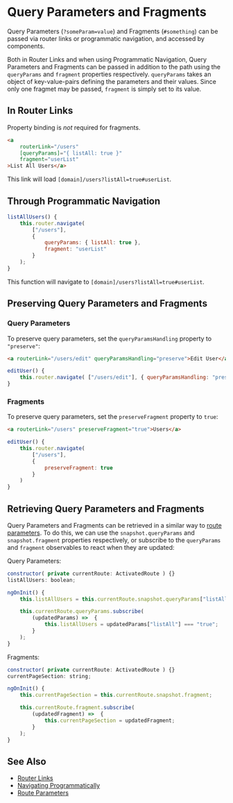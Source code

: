 # Query Parameters and Fragments
Query Parameters (`?someParam=value`) and Fragments (`#something`) can be passed via router links or programmatic navigation, and accessed by components.

Both in Router Links and when using Programmatic Navigation, Query Parameters and Fragments can be passed in addition to the path using the `queryParams` and `fragment` properties respectively.
`queryParams` takes an object of key-value-pairs defining the parameters and their values. 
Since only one fragmet may be passed, `fragment` is simply set to its value.

## In Router Links
Property binding is *not* required for fragments.
```html
<a 
    routerLink="/users"
    [queryParams]="{ listAll: true }"
    fragment="userList"
>List All Users</a>
```
This link will load `[domain]/users?listAll=true#userList`.

## Through Programmatic Navigation
```js
listAllUsers() {
    this.router.navigate( 
        ["/users"], 
        { 
            queryParams: { listAll: true },
            fragment: "userList"
        } 
    );
}
```
This function will navigate to `[domain]/users?listAll=true#userList`.

## Preserving Query Parameters and Fragments
### Query Parameters
To preserve query parameters, set the `queryParamsHandling` property to `"preserve"`:
```html
<a routerLink="/users/edit" queryParamsHandling="preserve">Edit User</a>
```
```js
editUser() {
    this.router.navigate( ["/users/edit"], { queryParamsHandling: "preserve" } )
}
```

### Fragments
To preserve query parameters, set the `preserveFragment` property to `true`:
```html
<a routerLink="/users" preserveFragment="true">Users</a>
```
```js
editUser() {
    this.router.navigate(
        ["/users"],
        {
            preserveFragment: true
        }
    )
}
```

## Retrieving Query Parameters and Fragments
Query Parameters and Fragments can be retrieved in a similar way to [route parameters](route-parameters.md). 
To do this, we can use the `snapshot.queryParams` and `snapshot.fragment` properties respectively, or subscribe to the `queryParams` and `fragment` observables to react when they are updated:

Query Parameters:
```js
constructor( private currentRoute: ActivatedRoute ) {}
listAllUsers: boolean;

ngOnInit() {
    this.listAllUsers = this.currentRoute.snapshot.queryParams["listAll"] === "true";

    this.currentRoute.queryParams.subscribe(
        (updatedParams) =>  {
            this.listAllUsers = updatedParams["listAll"] === "true";
        }
    );
}
```
Fragments:
```js
constructor( private currentRoute: ActivatedRoute ) {}
currentPageSection: string;

ngOnInit() {
    this.currentPageSection = this.currentRoute.snapshot.fragment;

    this.currentRoute.fragment.subscribe(
        (updatedFragment) =>  {
            this.currentPageSection = updatedFragment;
        }
    );
}
```

## See Also
- [Router Links](basic-linking.md)
- [Navigating Programmatically](navigating-programmatically.md)
- [Route Parameters](route-parameters.md)